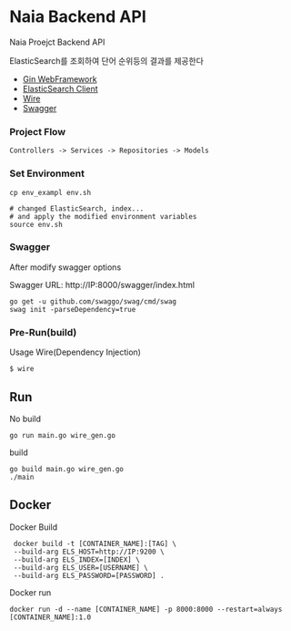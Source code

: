 # Naia Backend API

Naia Proejct Backend API

ElasticSearch를 조회하여 단어 순위등의 결과를 제공한다

- [Gin WebFramework](https://github.com/gin-gonic/gin)
- [ElasticSearch Client](https://github.com/elastic/go-elasticsearch)
- [Wire](https://github.com/google/wire)
- [Swagger](https://github.com/swaggo/swag)

### Project Flow
```shell
Controllers -> Services -> Repositories -> Models 
```

### Set Environment
```shell
cp env_exampl env.sh

# changed ElasticSearch, index...
# and apply the modified environment variables
source env.sh
```
### Swagger
After modify swagger options

Swagger URL: http://IP:8000/swagger/index.html
```shell
go get -u github.com/swaggo/swag/cmd/swag
swag init -parseDependency=true
```

### Pre-Run(build)
Usage Wire(Dependency Injection)
```shell
$ wire
```

## Run
No build
```shell
go run main.go wire_gen.go
```

build
```shell
go build main.go wire_gen.go
./main
```

## Docker
Docker Build
```shell
 docker build -t [CONTAINER_NAME]:[TAG] \
 --build-arg ELS_HOST=http://IP:9200 \
 --build-arg ELS_INDEX=[INDEX] \
 --build-arg ELS_USER=[USERNAME] \
 --build-arg ELS_PASSWORD=[PASSWORD] .
```

Docker run
```shell
docker run -d --name [CONTAINER_NAME] -p 8000:8000 --restart=always [CONTAINER_NAME]:1.0
```